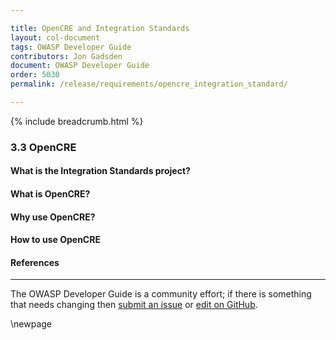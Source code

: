 ```yaml
---

title: OpenCRE and Integration Standards
layout: col-document
tags: OWASP Developer Guide
contributors: Jon Gadsden
document: OWASP Developer Guide
order: 5030
permalink: /release/requirements/opencre_integration_standard/

---
```


{% include breadcrumb.html %}

### 3.3 OpenCRE

#### What is the Integration Standards project?

#### What is OpenCRE?

#### Why use OpenCRE?

#### How to use OpenCRE

#### References

----

The OWASP Developer Guide is a community effort; if there is something that needs changing
then [submit an issue][issue0503] or [edit on GitHub][edit0503].

[edit0503]: https://github.com/OWASP/www-project-developer-guide/blob/main/draft/05-requirements/03-opencre.md
[issue0503]: https://github.com/OWASP/www-project-developer-guide/issues/new?labels=content&template=request.md&title=Update:%2005-requirements/03-opencre

\newpage
